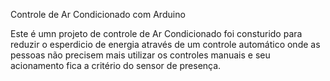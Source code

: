Controle de Ar Condicionado com Arduino

Este é umn projeto de controle de Ar Condicionado foi consturido para reduzir o esperdicio de energia através de um controle automático onde as pessoas não precisem mais utilizar os controles manuais e seu acionamento fica a critério do sensor de presença. 
